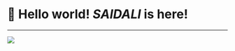 # :wave: Hello world! *SAIDALI* is here!
___

![](https://s3.ap-south-1.amazonaws.com/rzp-prod-merchant-assets/payment-link/description/developer_k02jzrgohphqyu.gif)
